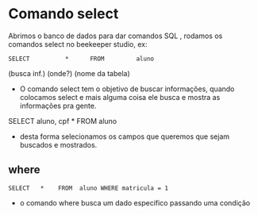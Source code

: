 # Comando select

Abrimos o banco de dados para dar comandos SQL , rodamos os comandos select no beekeeper studio, ex:

    SELECT          *      FROM         aluno
  (busca inf.)            (onde?)   (nome da tabela)

* O comando select tem o objetivo de buscar informações, quando colocamos
select e mais alguma coisa ele busca e mostra as informações pra gente.

SELECT aluno, cpf  *   FROM   aluno 

* desta forma selecionamos os campos que queremos que sejam buscados e mostrados.

## where

    SELECT   *    FROM  aluno WHERE matricula = 1

* o comando where busca um dado especifico passando uma condição        